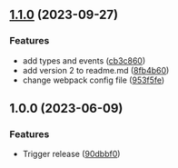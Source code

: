 ## [1.1.0](https://github.com/trustedshops-public/connect-app-eventslib/compare/1.0.0...1.1.0) (2023-09-27)


### Features

* add types and events ([cb3c860](https://github.com/trustedshops-public/connect-app-eventslib/commit/cb3c860ba78215125ddd2fc9e85b323f7f31ea20))
* add version 2 to readme.md ([8fb4b60](https://github.com/trustedshops-public/connect-app-eventslib/commit/8fb4b60ad604bbe53137361ea9c9b6f4f1d60f46))
* change webpack config file ([953f5fe](https://github.com/trustedshops-public/connect-app-eventslib/commit/953f5fef7526cdae603220e52fbfb24915ef193b))

## 1.0.0 (2023-06-09)


### Features

* Trigger release ([90dbbf0](https://github.com/trustedshops-public/connect-app-eventslib/commit/90dbbf0376988a294937db23e84a8a1b394101a4))
